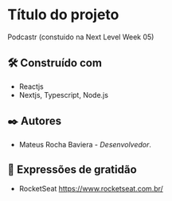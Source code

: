 # Título do projeto

Podcastr (constuido na Next Level Week 05)

## 🛠️ Construído com

* Reactjs
* Nextjs, Typescript, Node.js

## ✒️ Autores

* Mateus Rocha Baviera - *Desenvolvedor*.

## 🎁 Expressões de gratidão

* RocketSeat https://www.rocketseat.com.br/

